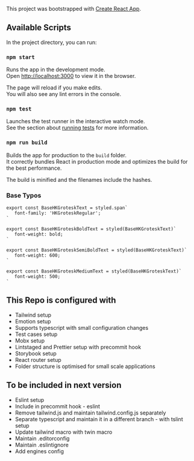 This project was bootstrapped with [Create React App](https://github.com/facebook/create-react-app).

## Available Scripts

In the project directory, you can run:

### `npm start`

Runs the app in the development mode.<br />
Open [http://localhost:3000](http://localhost:3000) to view it in the browser.

The page will reload if you make edits.<br />
You will also see any lint errors in the console.

### `npm test`

Launches the test runner in the interactive watch mode.<br />
See the section about [running tests](https://facebook.github.io/create-react-app/docs/running-tests) for more information.

### `npm run build`

Builds the app for production to the `build` folder.<br />
It correctly bundles React in production mode and optimizes the build for the best performance.

The build is minified and the filenames include the hashes.<br />

### Base Typos

```
export const BaseHKGroteskText = styled.span`
   font-family: 'HKGroteskRegular';
`

export const BaseHKGroteskBoldText = styled(BaseHKGroteskText)`
   font-weight: bold;
`

export const BaseHKGroteskSemiBoldText = styled(BaseHKGroteskText)`
   font-weight: 600;
`

export const BaseHKGroteskMediumText = styled(BaseHKGroteskText)`
   font-weight: 500;
`
```

## This Repo is configured with

- Tailwind setup
- Emotion setup
- Supports typescript with small configuration changes
- Test cases setup
- Mobx setup
- Lintstaged and Prettier setup with precommit hook
- Storybook setup
- React router setup
- Folder structure is optimised for small scale applications

## To be included in next version

- Eslint setup
- Include in precommit hook - eslint
- Remove tailwind.js and maintain tailwind.config.js separately
- Separate typescript and maintain it in a different branch - with tslint setup
- Update tailwind macro with twin macro
- Maintain .editorconfig
- Maintain .eslintignore
- Add engines config
